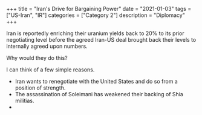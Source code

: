 +++
title = "Iran's Drive for Bargaining Power" 
date = "2021-01-03" tags = ["US-Iran", "IR"] 
categories = ["Category 2"] 
description = "Diplomacy"
+++

Iran is reportedly enriching their uranium yields back to 20% to its prior negotiating level before the agreed Iran-US deal brought back their levels to internally agreed upon numbers.



Why would they do this? 

I can think of a few simple reasons. 

- Iran wants to renegotiate with the United States and do so from a position of strength. 
- The assassination of Soleimani has weakened their backing of Shia militias. 
- 

